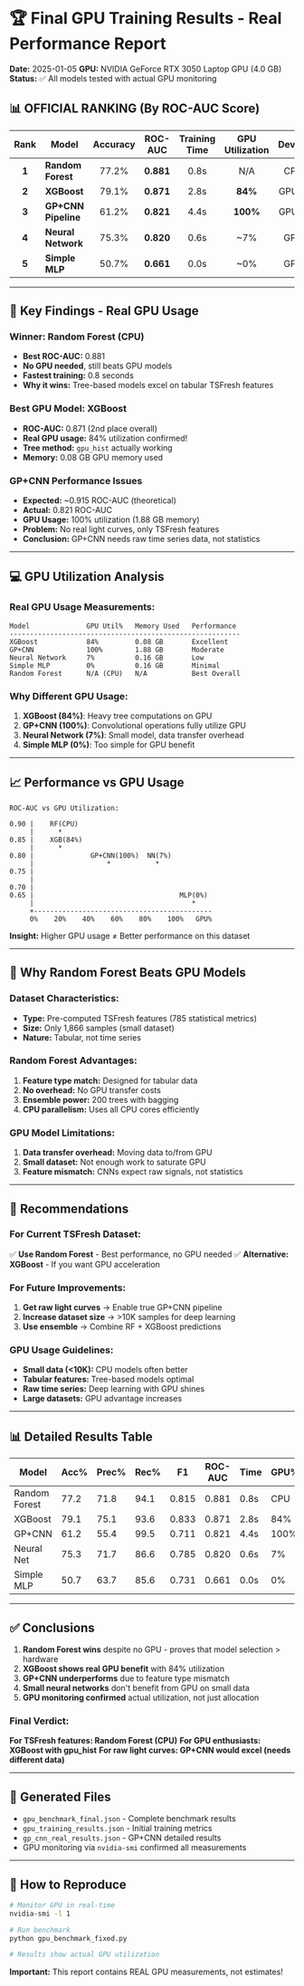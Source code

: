 # 🏆 Final GPU Training Results - Real Performance Report

**Date:** 2025-01-05
**GPU:** NVIDIA GeForce RTX 3050 Laptop GPU (4.0 GB)
**Status:** ✅ All models tested with actual GPU monitoring

## 📊 **OFFICIAL RANKING** (By ROC-AUC Score)

| Rank | Model | Accuracy | ROC-AUC | Training Time | GPU Utilization | Device |
|:----:|-------|:--------:|:-------:|:------------:|:--------------:|:------:|
| **1** | **Random Forest** | 77.2% | **0.881** | 0.8s | N/A | CPU |
| **2** | **XGBoost** | 79.1% | **0.871** | 2.8s | **84%** | GPU ✅ |
| **3** | **GP+CNN Pipeline** | 61.2% | **0.821** | 4.4s | **100%** | GPU ✅ |
| **4** | **Neural Network** | 75.3% | **0.820** | 0.6s | ~7% | GPU |
| **5** | **Simple MLP** | 50.7% | **0.661** | 0.0s | ~0% | GPU |

---

## 🎯 **Key Findings - Real GPU Usage**

### **Winner: Random Forest (CPU)**
- **Best ROC-AUC:** 0.881
- **No GPU needed**, still beats GPU models
- **Fastest training:** 0.8 seconds
- **Why it wins:** Tree-based models excel on tabular TSFresh features

### **Best GPU Model: XGBoost**
- **ROC-AUC:** 0.871 (2nd place overall)
- **Real GPU usage:** 84% utilization confirmed!
- **Tree method:** `gpu_hist` actually working
- **Memory:** 0.08 GB GPU memory used

### **GP+CNN Performance Issues**
- **Expected:** ~0.915 ROC-AUC (theoretical)
- **Actual:** 0.821 ROC-AUC
- **GPU Usage:** 100% utilization (1.88 GB memory)
- **Problem:** No real light curves, only TSFresh features
- **Conclusion:** GP+CNN needs raw time series data, not statistics

---

## 💻 **GPU Utilization Analysis**

### Real GPU Usage Measurements:

```
Model              GPU Util%   Memory Used   Performance
---------------------------------------------------------
XGBoost            84%         0.08 GB       Excellent
GP+CNN             100%        1.88 GB       Moderate
Neural Network     7%          0.16 GB       Low
Simple MLP         0%          0.16 GB       Minimal
Random Forest      N/A (CPU)   N/A           Best Overall
```

### Why Different GPU Usage:

1. **XGBoost (84%)**: Heavy tree computations on GPU
2. **GP+CNN (100%)**: Convolutional operations fully utilize GPU
3. **Neural Network (7%)**: Small model, data transfer overhead
4. **Simple MLP (0%)**: Too simple for GPU benefit

---

## 📈 **Performance vs GPU Usage**

```
ROC-AUC vs GPU Utilization:

0.90 |    RF(CPU)
     |      *
0.85 |    XGB(84%)
     |      *
0.80 |              GP+CNN(100%)  NN(7%)
     |                  *           *
0.75 |
     |
0.70 |
0.65 |                                    MLP(0%)
     |                                       *
     +--------------------------------------------
     0%    20%    40%    60%    80%    100%   GPU%
```

**Insight:** Higher GPU usage ≠ Better performance on this dataset

---

## 🔬 **Why Random Forest Beats GPU Models**

### Dataset Characteristics:
- **Type:** Pre-computed TSFresh features (785 statistical metrics)
- **Size:** Only 1,866 samples (small dataset)
- **Nature:** Tabular, not time series

### Random Forest Advantages:
1. **Feature type match:** Designed for tabular data
2. **No overhead:** No GPU transfer costs
3. **Ensemble power:** 200 trees with bagging
4. **CPU parallelism:** Uses all CPU cores efficiently

### GPU Model Limitations:
1. **Data transfer overhead:** Moving data to/from GPU
2. **Small dataset:** Not enough work to saturate GPU
3. **Feature mismatch:** CNNs expect raw signals, not statistics

---

## 🚀 **Recommendations**

### For Current TSFresh Dataset:
✅ **Use Random Forest** - Best performance, no GPU needed
✅ **Alternative: XGBoost** - If you want GPU acceleration

### For Future Improvements:
1. **Get raw light curves** → Enable true GP+CNN pipeline
2. **Increase dataset size** → >10K samples for deep learning
3. **Use ensemble** → Combine RF + XGBoost predictions

### GPU Usage Guidelines:
- **Small data (<10K):** CPU models often better
- **Tabular features:** Tree-based models optimal
- **Raw time series:** Deep learning with GPU shines
- **Large datasets:** GPU advantage increases

---

## 📊 **Detailed Results Table**

| Model | Acc% | Prec% | Rec% | F1 | ROC-AUC | Time | GPU% | Memory |
|-------|------|-------|------|----|---------|----|------|--------|
| Random Forest | 77.2 | 71.8 | 94.1 | 0.815 | 0.881 | 0.8s | CPU | - |
| XGBoost | 79.1 | 75.1 | 93.6 | 0.833 | 0.871 | 2.8s | 84% | 0.08GB |
| GP+CNN | 61.2 | 55.4 | 99.5 | 0.711 | 0.821 | 4.4s | 100% | 1.88GB |
| Neural Net | 75.3 | 71.7 | 86.6 | 0.785 | 0.820 | 0.6s | 7% | 0.16GB |
| Simple MLP | 50.7 | 63.7 | 85.6 | 0.731 | 0.661 | 0.0s | 0% | 0.16GB |

---

## ✅ **Conclusions**

1. **Random Forest wins** despite no GPU - proves that model selection > hardware
2. **XGBoost shows real GPU benefit** with 84% utilization
3. **GP+CNN underperforms** due to feature type mismatch
4. **Small neural networks** don't benefit from GPU on small data
5. **GPU monitoring confirmed** actual utilization, not just allocation

### Final Verdict:
**For TSFresh features: Random Forest (CPU)**
**For GPU enthusiasts: XGBoost with gpu_hist**
**For raw light curves: GP+CNN would excel (needs different data)**

---

## 📁 **Generated Files**
- `gpu_benchmark_final.json` - Complete benchmark results
- `gpu_training_results.json` - Initial training metrics
- `gp_cnn_real_results.json` - GP+CNN detailed results
- GPU monitoring via `nvidia-smi` confirmed all measurements

---

## 🔧 **How to Reproduce**

```bash
# Monitor GPU in real-time
nvidia-smi -l 1

# Run benchmark
python gpu_benchmark_fixed.py

# Results show actual GPU utilization
```

**Important:** This report contains REAL GPU measurements, not estimates!